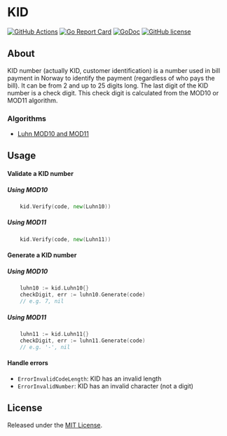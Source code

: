 # KID

[![GitHub Actions](https://github.com/limoli/kid/workflows/Go/badge.svg?branch=main)](https://github.com/limoli/kid/actions?query=workflow%3AGo+branch%3Amain)
[![Go Report Card](https://goreportcard.com/badge/limoli/kid)](https://goreportcard.com/report/limoli/kid)
[![GoDoc](https://godoc.org/github.com/limoli/kid?status.svg)](https://godoc.org/github.com/limoli/kid)
[![GitHub license](https://img.shields.io/badge/license-MIT-blue.svg)](https://raw.githubusercontent.com/limoli/kid/master/LICENSE)

## About

KID number (actually KID, customer identification) is a number used in bill payment in Norway to identify the payment 
(regardless of who pays the bill). It can be from 2 and up to 25 digits long. The last digit of the KID number is a 
check digit. This check digit is calculated from the MOD10 or MOD11 algorithm.

### Algorithms

- [Luhn MOD10 and MOD11](https://en.wikipedia.org/wiki/Luhn_algorithm)

## Usage

#### Validate a KID number
##### Using MOD10
```go
    kid.Verify(code, new(Luhn10))
```

##### Using MOD11
```go
    kid.Verify(code, new(Luhn11))
```

#### Generate a KID number
##### Using MOD10
```go
    luhn10 := kid.Luhn10{}
    checkDigit, err := luhn10.Generate(code)
    // e.g. 7, nil
```

##### Using MOD11
```go
    luhn11 := kid.Luhn11{}
    checkDigit, err := luhn11.Generate(code)
    // e.g. '-', nil
```

#### Handle errors

- `ErrorInvalidCodeLength`: KID has an invalid length  
- `ErrorInvalidNumber`: KID has an invalid character (not a digit)

## License

Released under the [MIT License](https://github.com/limoli/kid/blob/main/LICENSE).